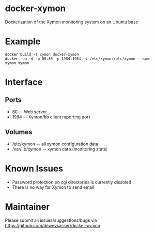 docker-xymon
============

Dockerization of the Xymon monitoring system on an Ubuntu base

Example
=======

    docker build -t xymon docker-xymon
    docker run -d -p 80:80 -p 1984:1984 -v /etc/xymon:/etc/xymon --name xymon xymon

Interface
=========

Ports
-----

* 80 -- Web server
* 1984 -- Xymon/bb client reporting port

Volumes
-------

* /etc/xymon -- all xymon configuration data
* /var/lib/xymon -- xymon data (monitoring state)


Known Issues
============

* Password protection on cgi directories is currently disabled
* There is no way for Xymon to send email

Maintainer
==========

Please submit all issues/suggestions/bugs via
https://github.com/deweysasser/docker-xymon

